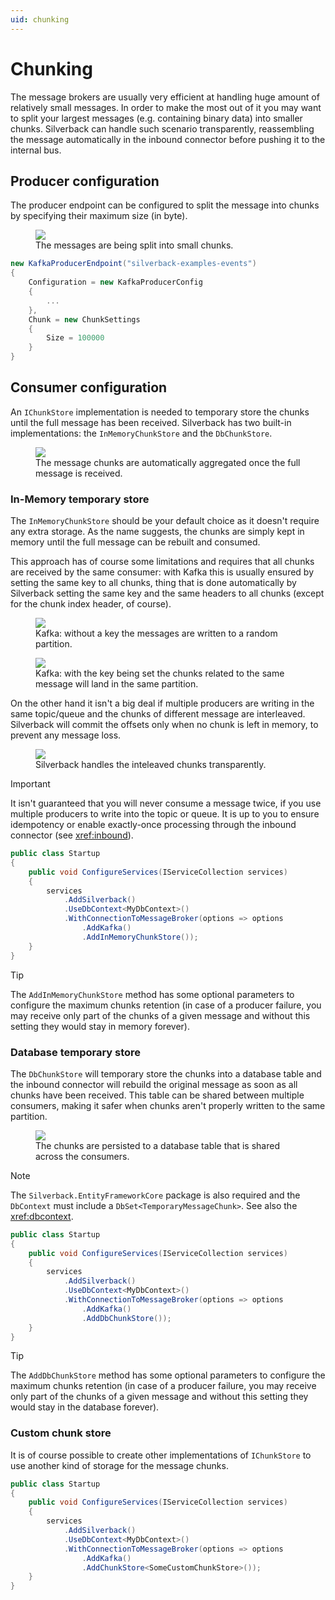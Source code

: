 ```yaml
---
uid: chunking
---
```


# Chunking

The message brokers are usually very efficient at handling huge amount of relatively small messages. In order to make the most out of it you may want to split your largest messages (e.g. containing binary data) into smaller chunks. Silverback can handle such scenario transparently, reassembling the message automatically in the inbound connector before pushing it to the internal bus.

## Producer configuration

The producer endpoint can be configured to split the message into chunks by specifying their maximum size (in byte).

<figure>
	<a href="~/images/diagrams/chunk-basic.png"><img src="~/images/diagrams/chunk-basic.png"></a>
    <figcaption>The messages are being split into small chunks.</figcaption>
</figure>

```csharp
new KafkaProducerEndpoint("silverback-examples-events")
{
    Configuration = new KafkaProducerConfig
    {
        ...
    },
    Chunk = new ChunkSettings
    {
        Size = 100000
    }
}
```

## Consumer configuration

An `IChunkStore` implementation is needed to temporary store the chunks until the full message has been received. Silverback has two built-in implementations: the `InMemoryChunkStore` and the `DbChunkStore`.

<figure>
	<a href="~/images/diagrams/chunk-basic.png"><img src="~/images/diagrams/chunk-basic.png"></a>
    <figcaption>The message chunks are automatically aggregated once the full message is received.</figcaption>
</figure>

### In-Memory temporary store

The `InMemoryChunkStore` should be your default choice as it doesn't require any extra storage. As the name suggests, the chunks are simply kept in memory until the full message can be rebuilt and consumed.

This approach has of course some limitations and requires that all chunks are received by the same consumer: with Kafka this is usually ensured by setting the same key to all chunks, thing that is done automatically by Silverback setting the same key and the same headers to all chunks (except for the chunk index header, of course).

<figure>
	<a href="~/images/diagrams/chunk-nokey.png"><img src="~/images/diagrams/chunk-nokey.png"></a>
    <figcaption>Kafka: without a key the messages are written to a random partition.</figcaption>
</figure>

<figure>
	<a href="~/images/diagrams/chunk-key.png"><img src="~/images/diagrams/chunk-key.png"></a>
    <figcaption>Kafka: with the key being set the chunks related to the same message will land in the same partition.</figcaption>
</figure>

On the other hand it isn't a big deal if multiple producers are writing in the same topic/queue and the chunks of different message are interleaved. Silverback will commit the offsets only when no chunk is left in memory, to prevent any message loss.

<figure>
	<a href="~/images/diagrams/chunk-interleaved.png"><img src="~/images/diagrams/chunk-interleaved.png"></a>
    <figcaption>Silverback handles the inteleaved chunks transparently.</figcaption>
</figure>


> [!Important]
> It isn't guaranteed that you will never consume a message twice, if you use multiple producers to write into the topic or queue. It is up to you to ensure idempotency or enable exactly-once processing through the inbound connector (see <xref:inbound>).

```csharp
public class Startup
{
    public void ConfigureServices(IServiceCollection services)
    {
        services
            .AddSilverback()
            .UseDbContext<MyDbContext>()
            .WithConnectionToMessageBroker(options => options
                .AddKafka()
                .AddInMemoryChunkStore());
    }
}
```

> [!Tip]
> The `AddInMemoryChunkStore` method has some optional parameters to configure the maximum chunks retention (in case of a producer failure, you may receive only part of the chunks of a given message and without this setting they would stay in memory forever).

### Database temporary store

The `DbChunkStore` will temporary store the chunks into a database table and the inbound connector will rebuild the original message as soon as all chunks have been received. This table can be shared between multiple consumers, making it safer when chunks aren't properly written to the same partition.

<figure>
	<a href="~/images/diagrams/chunk-persisted.png"><img src="~/images/diagrams/chunk-persisted.png"></a>
    <figcaption>The chunks are persisted to a database table that is shared across the consumers.</figcaption>
</figure>

> [!Note]
> The `Silverback.EntityFrameworkCore` package is also required and the `DbContext` must include a `DbSet<TemporaryMessageChunk>`. See also the <xref:dbcontext>.

```csharp
public class Startup
{
    public void ConfigureServices(IServiceCollection services)
    {
        services
            .AddSilverback()
            .UseDbContext<MyDbContext>()
            .WithConnectionToMessageBroker(options => options
                .AddKafka()
                .AddDbChunkStore());
    }
}
```

> [!Tip]
> The `AddDbChunkStore` method has some optional parameters to configure the maximum chunks retention (in case of a producer failure, you may receive only part of the chunks of a given message and without this setting they would stay in the database forever).

### Custom chunk store

It is of course possible to create other implementations of `IChunkStore` to use another kind of storage for the message chunks.

```csharp
public class Startup
{
    public void ConfigureServices(IServiceCollection services)
    {
        services
            .AddSilverback()
            .UseDbContext<MyDbContext>()
            .WithConnectionToMessageBroker(options => options
                .AddKafka()
                .AddChunkStore<SomeCustomChunkStore>());
    }
}
```

